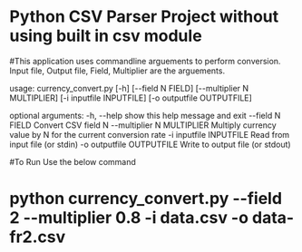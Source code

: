 # Python CSV Parser Project without using built in csv module

#This application uses commandline arguements to perform conversion. Input file, Output file, Field, Multiplier are the arguements. 


usage: currency_convert.py [-h] [--field N FIELD] [--multiplier N MULTIPLIER]
                           [-i inputfile INPUTFILE] [-o outputfile OUTPUTFILE]

optional arguments:
  -h, --help            show this help message and exit
  --field N FIELD       Convert CSV field N
  --multiplier N MULTIPLIER
                        Multiply currency value by N for the current
                        conversion rate
  -i inputfile INPUTFILE
                        Read from input file (or stdin)
  -o outputfile OUTPUTFILE
                        Write to output file (or stdout)

#To Run Use the below command

# python currency_convert.py --field 2 --multiplier 0.8 -i data.csv -o data-fr2.csv 

